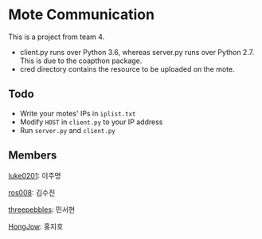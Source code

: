 # Mote Communication

This is a project from team 4.

- client.py runs over Python 3.6, whereas server.py runs over Python 2.7. This is due to the coapthon package.
- cred directory contains the resource to be uploaded on the mote.


## Todo

- Write your motes' IPs in ```iplist.txt```
- Modify ```HOST``` in ```client.py``` to your IP address
- Run ```server.py``` and ```client.py```


## Members

[luke0201](https://github.com/luke0201): 이주명

[ros008](https://github.com/ros008): 김수진

[threepebbles](https://github.com/threepebbles): 민서현

[HongJow](https://github.com/HongJow): 홍지호
